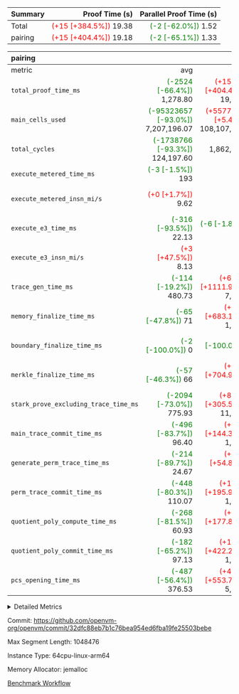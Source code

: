 | Summary | Proof Time (s) | Parallel Proof Time (s) |
|:---|---:|---:|
| Total | <span style='color: red'>(+15 [+384.5%])</span> 19.38 | <span style='color: green'>(-2 [-62.0%])</span> 1.52 |
| pairing | <span style='color: red'>(+15 [+404.4%])</span> 19.18 | <span style='color: green'>(-2 [-65.1%])</span> 1.33 |


| pairing |||||
|:---|---:|---:|---:|---:|
|metric|avg|sum|max|min|
| `total_proof_time_ms ` | <span style='color: green'>(-2524 [-66.4%])</span> 1,278.80 | <span style='color: red'>(+15379 [+404.4%])</span> 19,182 | <span style='color: green'>(-2477 [-65.1%])</span> 1,326 | <span style='color: green'>(-2746 [-72.2%])</span> 1,057 |
| `main_cells_used     ` | <span style='color: green'>(-95323657 [-93.0%])</span> 7,207,196.07 | <span style='color: red'>(+5577088 [+5.4%])</span> 108,107,941 | <span style='color: green'>(-94732897 [-92.4%])</span> 7,797,956 | <span style='color: green'>(-101332402 [-98.8%])</span> 1,198,451 |
| `total_cycles        ` | <span style='color: green'>(-1738766 [-93.3%])</span> 124,197.60 |  1,862,964 | <span style='color: green'>(-1730964 [-92.9%])</span> 132,000 | <span style='color: green'>(-1848000 [-99.2%])</span> 14,964 |
| `execute_metered_time_ms` | <span style='color: green'>(-3 [-1.5%])</span> 193 | -          | -          | -          |
| `execute_metered_insn_mi/s` | <span style='color: red'>(+0 [+1.7%])</span> 9.62 | -          | <span style='color: red'>(+0 [+1.7%])</span> 9.62 | <span style='color: red'>(+0 [+1.7%])</span> 9.62 |
| `execute_e3_time_ms  ` | <span style='color: green'>(-316 [-93.5%])</span> 22.13 | <span style='color: green'>(-6 [-1.8%])</span> 332 | <span style='color: green'>(-201 [-59.5%])</span> 137 | <span style='color: green'>(-337 [-99.7%])</span> 1 |
| `execute_e3_insn_mi/s` | <span style='color: red'>(+3 [+47.5%])</span> 8.13 | -          | <span style='color: red'>(+3 [+59.9%])</span> 8.81 | <span style='color: green'>(-5 [-82.5%])</span> 0.96 |
| `trace_gen_time_ms   ` | <span style='color: green'>(-114 [-19.2%])</span> 480.73 | <span style='color: red'>(+6616 [+1111.9%])</span> 7,211 | <span style='color: green'>(-97 [-16.3%])</span> 498 | <span style='color: green'>(-269 [-45.2%])</span> 326 |
| `memory_finalize_time_ms` | <span style='color: green'>(-65 [-47.8%])</span> 71 | <span style='color: red'>(+929 [+683.1%])</span> 1,065 | <span style='color: green'>(-54 [-39.7%])</span> 82 | <span style='color: green'>(-70 [-51.5%])</span> 66 |
| `boundary_finalize_time_ms` | <span style='color: green'>(-2 [-100.0%])</span> 0 | <span style='color: green'>(-2 [-100.0%])</span> 0 | <span style='color: green'>(-2 [-100.0%])</span> 0 | <span style='color: green'>(-2 [-100.0%])</span> 0 |
| `merkle_finalize_time_ms` | <span style='color: green'>(-57 [-46.3%])</span> 66 | <span style='color: red'>(+867 [+704.9%])</span> 990 | <span style='color: green'>(-48 [-39.0%])</span> 75 | <span style='color: green'>(-60 [-48.8%])</span> 63 |
| `stark_prove_excluding_trace_time_ms` | <span style='color: green'>(-2094 [-73.0%])</span> 775.93 | <span style='color: red'>(+8769 [+305.5%])</span> 11,639 | <span style='color: green'>(-2026 [-70.6%])</span> 844 | <span style='color: green'>(-2287 [-79.7%])</span> 583 |
| `main_trace_commit_time_ms` | <span style='color: green'>(-496 [-83.7%])</span> 96.40 | <span style='color: red'>(+854 [+144.3%])</span> 1,446 | <span style='color: green'>(-477 [-80.6%])</span> 115 | <span style='color: green'>(-527 [-89.0%])</span> 65 |
| `generate_perm_trace_time_ms` | <span style='color: green'>(-214 [-89.7%])</span> 24.67 | <span style='color: red'>(+131 [+54.8%])</span> 370 | <span style='color: green'>(-210 [-87.9%])</span> 29 | <span style='color: green'>(-225 [-94.1%])</span> 14 |
| `perm_trace_commit_time_ms` | <span style='color: green'>(-448 [-80.3%])</span> 110.07 | <span style='color: red'>(+1093 [+195.9%])</span> 1,651 | <span style='color: green'>(-416 [-74.6%])</span> 142 | <span style='color: green'>(-489 [-87.6%])</span> 69 |
| `quotient_poly_compute_time_ms` | <span style='color: green'>(-268 [-81.5%])</span> 60.93 | <span style='color: red'>(+585 [+177.8%])</span> 914 | <span style='color: green'>(-262 [-79.6%])</span> 67 | <span style='color: green'>(-290 [-88.1%])</span> 39 |
| `quotient_poly_commit_time_ms` | <span style='color: green'>(-182 [-65.2%])</span> 97.13 | <span style='color: red'>(+1178 [+422.2%])</span> 1,457 | <span style='color: green'>(-159 [-57.0%])</span> 120 | <span style='color: green'>(-205 [-73.5%])</span> 74 |
| `pcs_opening_time_ms ` | <span style='color: green'>(-487 [-56.4%])</span> 376.53 | <span style='color: red'>(+4784 [+553.7%])</span> 5,648 | <span style='color: green'>(-472 [-54.6%])</span> 392 | <span style='color: green'>(-550 [-63.7%])</span> 314 |



<details>
<summary>Detailed Metrics</summary>

|  | keygen_time_ms | commit_exe_time_ms | app proof_time_ms |
| --- | --- | --- |
|  | 1,079 | 10 | 73,788 | 

| group | num_segments | memory_to_vec_partition_time_ms | insns | fri.log_blowup | execute_segment_time_ms | execute_metered_time_ms | execute_metered_insn_mi/s |
| --- | --- | --- | --- | --- | --- | --- | --- |
| pairing | 15 | 24 | 1,862,965 | 1 | 4,529 | 193 | 9.62 | 

| group | air_name | quotient_deg | interactions | constraints |
| --- | --- | --- | --- | --- |
| pairing | AccessAdapterAir<16> | 2 | 5 | 12 | 
| pairing | AccessAdapterAir<2> | 2 | 5 | 12 | 
| pairing | AccessAdapterAir<32> | 2 | 5 | 12 | 
| pairing | AccessAdapterAir<4> | 2 | 5 | 12 | 
| pairing | AccessAdapterAir<8> | 2 | 5 | 12 | 
| pairing | BitwiseOperationLookupAir<8> | 2 | 2 | 4 | 
| pairing | KeccakVmAir | 2 | 321 | 4,513 | 
| pairing | MemoryMerkleAir<8> | 2 | 4 | 39 | 
| pairing | PersistentBoundaryAir<8> | 2 | 3 | 7 | 
| pairing | PhantomAir | 2 | 3 | 5 | 
| pairing | Poseidon2PeripheryAir<BabyBearParameters>, 1> | 2 | 1 | 286 | 
| pairing | ProgramAir | 1 | 1 | 4 | 
| pairing | RangeTupleCheckerAir<2> | 1 | 1 | 4 | 
| pairing | Rv32HintStoreAir | 2 | 18 | 28 | 
| pairing | VariableRangeCheckerAir | 1 | 1 | 4 | 
| pairing | VmAirWrapper<Rv32BaseAluAdapterAir, BaseAluCoreAir<4, 8> | 2 | 20 | 37 | 
| pairing | VmAirWrapper<Rv32BaseAluAdapterAir, LessThanCoreAir<4, 8> | 2 | 18 | 40 | 
| pairing | VmAirWrapper<Rv32BaseAluAdapterAir, ShiftCoreAir<4, 8> | 2 | 24 | 91 | 
| pairing | VmAirWrapper<Rv32BranchAdapterAir, BranchEqualCoreAir<4> | 2 | 11 | 20 | 
| pairing | VmAirWrapper<Rv32BranchAdapterAir, BranchLessThanCoreAir<4, 8> | 2 | 13 | 35 | 
| pairing | VmAirWrapper<Rv32CondRdWriteAdapterAir, Rv32JalLuiCoreAir> | 2 | 10 | 18 | 
| pairing | VmAirWrapper<Rv32IsEqualModAdapterAir<2, 1, 32, 32>, ModularIsEqualCoreAir<32, 4, 8> | 2 | 25 | 225 | 
| pairing | VmAirWrapper<Rv32JalrAdapterAir, Rv32JalrCoreAir> | 2 | 16 | 20 | 
| pairing | VmAirWrapper<Rv32LoadStoreAdapterAir, LoadSignExtendCoreAir<4, 8> | 2 | 18 | 33 | 
| pairing | VmAirWrapper<Rv32LoadStoreAdapterAir, LoadStoreCoreAir<4> | 2 | 17 | 40 | 
| pairing | VmAirWrapper<Rv32MultAdapterAir, DivRemCoreAir<4, 8> | 2 | 25 | 84 | 
| pairing | VmAirWrapper<Rv32MultAdapterAir, MulHCoreAir<4, 8> | 2 | 24 | 31 | 
| pairing | VmAirWrapper<Rv32MultAdapterAir, MultiplicationCoreAir<4, 8> | 2 | 19 | 19 | 
| pairing | VmAirWrapper<Rv32RdWriteAdapterAir, Rv32AuipcCoreAir> | 2 | 12 | 14 | 
| pairing | VmAirWrapper<Rv32VecHeapAdapterAir<1, 2, 2, 32, 32>, FieldExpressionCoreAir> | 2 | 415 | 480 | 
| pairing | VmAirWrapper<Rv32VecHeapAdapterAir<2, 1, 1, 32, 32>, FieldExpressionCoreAir> | 2 | 158 | 190 | 
| pairing | VmAirWrapper<Rv32VecHeapAdapterAir<2, 2, 2, 32, 32>, FieldExpressionCoreAir> | 2 | 428 | 457 | 
| pairing | VmConnectorAir | 2 | 5 | 11 | 

| group | air_name | segment | rows | prep_cols | perm_cols | main_cols | cells |
| --- | --- | --- | --- | --- | --- | --- | --- |
| pairing | AccessAdapterAir<16> | 0 | 16,384 |  | 16 | 25 | 671,744 | 
| pairing | AccessAdapterAir<16> | 1 | 16,384 |  | 16 | 25 | 671,744 | 
| pairing | AccessAdapterAir<16> | 10 | 16,384 |  | 16 | 25 | 671,744 | 
| pairing | AccessAdapterAir<16> | 11 | 16,384 |  | 16 | 25 | 671,744 | 
| pairing | AccessAdapterAir<16> | 12 | 16,384 |  | 16 | 25 | 671,744 | 
| pairing | AccessAdapterAir<16> | 13 | 16,384 |  | 16 | 25 | 671,744 | 
| pairing | AccessAdapterAir<16> | 14 | 2,048 |  | 16 | 25 | 83,968 | 
| pairing | AccessAdapterAir<16> | 2 | 16,384 |  | 16 | 25 | 671,744 | 
| pairing | AccessAdapterAir<16> | 3 | 16,384 |  | 16 | 25 | 671,744 | 
| pairing | AccessAdapterAir<16> | 4 | 16,384 |  | 16 | 25 | 671,744 | 
| pairing | AccessAdapterAir<16> | 5 | 16,384 |  | 16 | 25 | 671,744 | 
| pairing | AccessAdapterAir<16> | 6 | 16,384 |  | 16 | 25 | 671,744 | 
| pairing | AccessAdapterAir<16> | 7 | 16,384 |  | 16 | 25 | 671,744 | 
| pairing | AccessAdapterAir<16> | 8 | 16,384 |  | 16 | 25 | 671,744 | 
| pairing | AccessAdapterAir<16> | 9 | 16,384 |  | 16 | 25 | 671,744 | 
| pairing | AccessAdapterAir<32> | 0 | 8,192 |  | 16 | 41 | 466,944 | 
| pairing | AccessAdapterAir<32> | 1 | 8,192 |  | 16 | 41 | 466,944 | 
| pairing | AccessAdapterAir<32> | 10 | 8,192 |  | 16 | 41 | 466,944 | 
| pairing | AccessAdapterAir<32> | 11 | 8,192 |  | 16 | 41 | 466,944 | 
| pairing | AccessAdapterAir<32> | 12 | 8,192 |  | 16 | 41 | 466,944 | 
| pairing | AccessAdapterAir<32> | 13 | 8,192 |  | 16 | 41 | 466,944 | 
| pairing | AccessAdapterAir<32> | 14 | 1,024 |  | 16 | 41 | 58,368 | 
| pairing | AccessAdapterAir<32> | 2 | 8,192 |  | 16 | 41 | 466,944 | 
| pairing | AccessAdapterAir<32> | 3 | 8,192 |  | 16 | 41 | 466,944 | 
| pairing | AccessAdapterAir<32> | 4 | 8,192 |  | 16 | 41 | 466,944 | 
| pairing | AccessAdapterAir<32> | 5 | 8,192 |  | 16 | 41 | 466,944 | 
| pairing | AccessAdapterAir<32> | 6 | 8,192 |  | 16 | 41 | 466,944 | 
| pairing | AccessAdapterAir<32> | 7 | 8,192 |  | 16 | 41 | 466,944 | 
| pairing | AccessAdapterAir<32> | 8 | 8,192 |  | 16 | 41 | 466,944 | 
| pairing | AccessAdapterAir<32> | 9 | 8,192 |  | 16 | 41 | 466,944 | 
| pairing | AccessAdapterAir<8> | 0 | 32,768 |  | 16 | 17 | 1,081,344 | 
| pairing | AccessAdapterAir<8> | 1 | 32,768 |  | 16 | 17 | 1,081,344 | 
| pairing | AccessAdapterAir<8> | 10 | 32,768 |  | 16 | 17 | 1,081,344 | 
| pairing | AccessAdapterAir<8> | 11 | 32,768 |  | 16 | 17 | 1,081,344 | 
| pairing | AccessAdapterAir<8> | 12 | 32,768 |  | 16 | 17 | 1,081,344 | 
| pairing | AccessAdapterAir<8> | 13 | 32,768 |  | 16 | 17 | 1,081,344 | 
| pairing | AccessAdapterAir<8> | 14 | 8,192 |  | 16 | 17 | 270,336 | 
| pairing | AccessAdapterAir<8> | 2 | 32,768 |  | 16 | 17 | 1,081,344 | 
| pairing | AccessAdapterAir<8> | 3 | 32,768 |  | 16 | 17 | 1,081,344 | 
| pairing | AccessAdapterAir<8> | 4 | 32,768 |  | 16 | 17 | 1,081,344 | 
| pairing | AccessAdapterAir<8> | 5 | 32,768 |  | 16 | 17 | 1,081,344 | 
| pairing | AccessAdapterAir<8> | 6 | 32,768 |  | 16 | 17 | 1,081,344 | 
| pairing | AccessAdapterAir<8> | 7 | 32,768 |  | 16 | 17 | 1,081,344 | 
| pairing | AccessAdapterAir<8> | 8 | 32,768 |  | 16 | 17 | 1,081,344 | 
| pairing | AccessAdapterAir<8> | 9 | 32,768 |  | 16 | 17 | 1,081,344 | 
| pairing | BitwiseOperationLookupAir<8> | 0 | 65,536 | 3 | 8 | 2 | 655,360 | 
| pairing | BitwiseOperationLookupAir<8> | 1 | 65,536 | 3 | 8 | 2 | 655,360 | 
| pairing | BitwiseOperationLookupAir<8> | 10 | 65,536 | 3 | 8 | 2 | 655,360 | 
| pairing | BitwiseOperationLookupAir<8> | 11 | 65,536 | 3 | 8 | 2 | 655,360 | 
| pairing | BitwiseOperationLookupAir<8> | 12 | 65,536 | 3 | 8 | 2 | 655,360 | 
| pairing | BitwiseOperationLookupAir<8> | 13 | 65,536 | 3 | 8 | 2 | 655,360 | 
| pairing | BitwiseOperationLookupAir<8> | 14 | 65,536 | 3 | 8 | 2 | 655,360 | 
| pairing | BitwiseOperationLookupAir<8> | 2 | 65,536 | 3 | 8 | 2 | 655,360 | 
| pairing | BitwiseOperationLookupAir<8> | 3 | 65,536 | 3 | 8 | 2 | 655,360 | 
| pairing | BitwiseOperationLookupAir<8> | 4 | 65,536 | 3 | 8 | 2 | 655,360 | 
| pairing | BitwiseOperationLookupAir<8> | 5 | 65,536 | 3 | 8 | 2 | 655,360 | 
| pairing | BitwiseOperationLookupAir<8> | 6 | 65,536 | 3 | 8 | 2 | 655,360 | 
| pairing | BitwiseOperationLookupAir<8> | 7 | 65,536 | 3 | 8 | 2 | 655,360 | 
| pairing | BitwiseOperationLookupAir<8> | 8 | 65,536 | 3 | 8 | 2 | 655,360 | 
| pairing | BitwiseOperationLookupAir<8> | 9 | 65,536 | 3 | 8 | 2 | 655,360 | 
| pairing | MemoryMerkleAir<8> | 0 | 8,192 |  | 16 | 32 | 393,216 | 
| pairing | MemoryMerkleAir<8> | 1 | 4,096 |  | 16 | 32 | 196,608 | 
| pairing | MemoryMerkleAir<8> | 10 | 4,096 |  | 16 | 32 | 196,608 | 
| pairing | MemoryMerkleAir<8> | 11 | 4,096 |  | 16 | 32 | 196,608 | 
| pairing | MemoryMerkleAir<8> | 12 | 4,096 |  | 16 | 32 | 196,608 | 
| pairing | MemoryMerkleAir<8> | 13 | 4,096 |  | 16 | 32 | 196,608 | 
| pairing | MemoryMerkleAir<8> | 14 | 2,048 |  | 16 | 32 | 98,304 | 
| pairing | MemoryMerkleAir<8> | 2 | 4,096 |  | 16 | 32 | 196,608 | 
| pairing | MemoryMerkleAir<8> | 3 | 4,096 |  | 16 | 32 | 196,608 | 
| pairing | MemoryMerkleAir<8> | 4 | 4,096 |  | 16 | 32 | 196,608 | 
| pairing | MemoryMerkleAir<8> | 5 | 4,096 |  | 16 | 32 | 196,608 | 
| pairing | MemoryMerkleAir<8> | 6 | 4,096 |  | 16 | 32 | 196,608 | 
| pairing | MemoryMerkleAir<8> | 7 | 4,096 |  | 16 | 32 | 196,608 | 
| pairing | MemoryMerkleAir<8> | 8 | 4,096 |  | 16 | 32 | 196,608 | 
| pairing | MemoryMerkleAir<8> | 9 | 4,096 |  | 16 | 32 | 196,608 | 
| pairing | PersistentBoundaryAir<8> | 0 | 8,192 |  | 12 | 20 | 262,144 | 
| pairing | PersistentBoundaryAir<8> | 1 | 4,096 |  | 12 | 20 | 131,072 | 
| pairing | PersistentBoundaryAir<8> | 10 | 4,096 |  | 12 | 20 | 131,072 | 
| pairing | PersistentBoundaryAir<8> | 11 | 4,096 |  | 12 | 20 | 131,072 | 
| pairing | PersistentBoundaryAir<8> | 12 | 4,096 |  | 12 | 20 | 131,072 | 
| pairing | PersistentBoundaryAir<8> | 13 | 4,096 |  | 12 | 20 | 131,072 | 
| pairing | PersistentBoundaryAir<8> | 14 | 2,048 |  | 12 | 20 | 65,536 | 
| pairing | PersistentBoundaryAir<8> | 2 | 4,096 |  | 12 | 20 | 131,072 | 
| pairing | PersistentBoundaryAir<8> | 3 | 4,096 |  | 12 | 20 | 131,072 | 
| pairing | PersistentBoundaryAir<8> | 4 | 4,096 |  | 12 | 20 | 131,072 | 
| pairing | PersistentBoundaryAir<8> | 5 | 4,096 |  | 12 | 20 | 131,072 | 
| pairing | PersistentBoundaryAir<8> | 6 | 4,096 |  | 12 | 20 | 131,072 | 
| pairing | PersistentBoundaryAir<8> | 7 | 4,096 |  | 12 | 20 | 131,072 | 
| pairing | PersistentBoundaryAir<8> | 8 | 4,096 |  | 12 | 20 | 131,072 | 
| pairing | PersistentBoundaryAir<8> | 9 | 4,096 |  | 12 | 20 | 131,072 | 
| pairing | PhantomAir | 0 | 1 |  | 12 | 6 | 18 | 
| pairing | PhantomAir | 1 | 1 |  | 12 | 6 | 18 | 
| pairing | PhantomAir | 10 | 1 |  | 12 | 6 | 18 | 
| pairing | PhantomAir | 11 | 1 |  | 12 | 6 | 18 | 
| pairing | PhantomAir | 12 | 1 |  | 12 | 6 | 18 | 
| pairing | PhantomAir | 13 | 1 |  | 12 | 6 | 18 | 
| pairing | PhantomAir | 14 | 1 |  | 12 | 6 | 18 | 
| pairing | PhantomAir | 2 | 1 |  | 12 | 6 | 18 | 
| pairing | PhantomAir | 3 | 1 |  | 12 | 6 | 18 | 
| pairing | PhantomAir | 4 | 1 |  | 12 | 6 | 18 | 
| pairing | PhantomAir | 5 | 1 |  | 12 | 6 | 18 | 
| pairing | PhantomAir | 6 | 1 |  | 12 | 6 | 18 | 
| pairing | PhantomAir | 7 | 1 |  | 12 | 6 | 18 | 
| pairing | PhantomAir | 8 | 1 |  | 12 | 6 | 18 | 
| pairing | PhantomAir | 9 | 1 |  | 12 | 6 | 18 | 
| pairing | Poseidon2PeripheryAir<BabyBearParameters>, 1> | 0 | 4,096 |  | 8 | 300 | 1,261,568 | 
| pairing | Poseidon2PeripheryAir<BabyBearParameters>, 1> | 1 | 4,096 |  | 8 | 300 | 1,261,568 | 
| pairing | Poseidon2PeripheryAir<BabyBearParameters>, 1> | 10 | 4,096 |  | 8 | 300 | 1,261,568 | 
| pairing | Poseidon2PeripheryAir<BabyBearParameters>, 1> | 11 | 4,096 |  | 8 | 300 | 1,261,568 | 
| pairing | Poseidon2PeripheryAir<BabyBearParameters>, 1> | 12 | 4,096 |  | 8 | 300 | 1,261,568 | 
| pairing | Poseidon2PeripheryAir<BabyBearParameters>, 1> | 13 | 4,096 |  | 8 | 300 | 1,261,568 | 
| pairing | Poseidon2PeripheryAir<BabyBearParameters>, 1> | 14 | 1,024 |  | 8 | 300 | 315,392 | 
| pairing | Poseidon2PeripheryAir<BabyBearParameters>, 1> | 2 | 4,096 |  | 8 | 300 | 1,261,568 | 
| pairing | Poseidon2PeripheryAir<BabyBearParameters>, 1> | 3 | 4,096 |  | 8 | 300 | 1,261,568 | 
| pairing | Poseidon2PeripheryAir<BabyBearParameters>, 1> | 4 | 4,096 |  | 8 | 300 | 1,261,568 | 
| pairing | Poseidon2PeripheryAir<BabyBearParameters>, 1> | 5 | 4,096 |  | 8 | 300 | 1,261,568 | 
| pairing | Poseidon2PeripheryAir<BabyBearParameters>, 1> | 6 | 4,096 |  | 8 | 300 | 1,261,568 | 
| pairing | Poseidon2PeripheryAir<BabyBearParameters>, 1> | 7 | 4,096 |  | 8 | 300 | 1,261,568 | 
| pairing | Poseidon2PeripheryAir<BabyBearParameters>, 1> | 8 | 4,096 |  | 8 | 300 | 1,261,568 | 
| pairing | Poseidon2PeripheryAir<BabyBearParameters>, 1> | 9 | 4,096 |  | 8 | 300 | 1,261,568 | 
| pairing | ProgramAir | 0 | 32,768 |  | 8 | 10 | 589,824 | 
| pairing | ProgramAir | 1 | 32,768 |  | 8 | 10 | 589,824 | 
| pairing | ProgramAir | 10 | 32,768 |  | 8 | 10 | 589,824 | 
| pairing | ProgramAir | 11 | 32,768 |  | 8 | 10 | 589,824 | 
| pairing | ProgramAir | 12 | 32,768 |  | 8 | 10 | 589,824 | 
| pairing | ProgramAir | 13 | 32,768 |  | 8 | 10 | 589,824 | 
| pairing | ProgramAir | 14 | 32,768 |  | 8 | 10 | 589,824 | 
| pairing | ProgramAir | 2 | 32,768 |  | 8 | 10 | 589,824 | 
| pairing | ProgramAir | 3 | 32,768 |  | 8 | 10 | 589,824 | 
| pairing | ProgramAir | 4 | 32,768 |  | 8 | 10 | 589,824 | 
| pairing | ProgramAir | 5 | 32,768 |  | 8 | 10 | 589,824 | 
| pairing | ProgramAir | 6 | 32,768 |  | 8 | 10 | 589,824 | 
| pairing | ProgramAir | 7 | 32,768 |  | 8 | 10 | 589,824 | 
| pairing | ProgramAir | 8 | 32,768 |  | 8 | 10 | 589,824 | 
| pairing | ProgramAir | 9 | 32,768 |  | 8 | 10 | 589,824 | 
| pairing | RangeTupleCheckerAir<2> | 0 | 524,288 | 2 | 8 | 1 | 4,718,592 | 
| pairing | RangeTupleCheckerAir<2> | 1 | 524,288 | 2 | 8 | 1 | 4,718,592 | 
| pairing | RangeTupleCheckerAir<2> | 10 | 524,288 | 2 | 8 | 1 | 4,718,592 | 
| pairing | RangeTupleCheckerAir<2> | 11 | 524,288 | 2 | 8 | 1 | 4,718,592 | 
| pairing | RangeTupleCheckerAir<2> | 12 | 524,288 | 2 | 8 | 1 | 4,718,592 | 
| pairing | RangeTupleCheckerAir<2> | 13 | 524,288 | 2 | 8 | 1 | 4,718,592 | 
| pairing | RangeTupleCheckerAir<2> | 14 | 524,288 | 2 | 8 | 1 | 4,718,592 | 
| pairing | RangeTupleCheckerAir<2> | 2 | 524,288 | 2 | 8 | 1 | 4,718,592 | 
| pairing | RangeTupleCheckerAir<2> | 3 | 524,288 | 2 | 8 | 1 | 4,718,592 | 
| pairing | RangeTupleCheckerAir<2> | 4 | 524,288 | 2 | 8 | 1 | 4,718,592 | 
| pairing | RangeTupleCheckerAir<2> | 5 | 524,288 | 2 | 8 | 1 | 4,718,592 | 
| pairing | RangeTupleCheckerAir<2> | 6 | 524,288 | 2 | 8 | 1 | 4,718,592 | 
| pairing | RangeTupleCheckerAir<2> | 7 | 524,288 | 2 | 8 | 1 | 4,718,592 | 
| pairing | RangeTupleCheckerAir<2> | 8 | 524,288 | 2 | 8 | 1 | 4,718,592 | 
| pairing | RangeTupleCheckerAir<2> | 9 | 524,288 | 2 | 8 | 1 | 4,718,592 | 
| pairing | Rv32HintStoreAir | 0 | 256 |  | 44 | 32 | 19,456 | 
| pairing | VariableRangeCheckerAir | 0 | 262,144 | 2 | 8 | 1 | 2,359,296 | 
| pairing | VariableRangeCheckerAir | 1 | 262,144 | 2 | 8 | 1 | 2,359,296 | 
| pairing | VariableRangeCheckerAir | 10 | 262,144 | 2 | 8 | 1 | 2,359,296 | 
| pairing | VariableRangeCheckerAir | 11 | 262,144 | 2 | 8 | 1 | 2,359,296 | 
| pairing | VariableRangeCheckerAir | 12 | 262,144 | 2 | 8 | 1 | 2,359,296 | 
| pairing | VariableRangeCheckerAir | 13 | 262,144 | 2 | 8 | 1 | 2,359,296 | 
| pairing | VariableRangeCheckerAir | 14 | 262,144 | 2 | 8 | 1 | 2,359,296 | 
| pairing | VariableRangeCheckerAir | 2 | 262,144 | 2 | 8 | 1 | 2,359,296 | 
| pairing | VariableRangeCheckerAir | 3 | 262,144 | 2 | 8 | 1 | 2,359,296 | 
| pairing | VariableRangeCheckerAir | 4 | 262,144 | 2 | 8 | 1 | 2,359,296 | 
| pairing | VariableRangeCheckerAir | 5 | 262,144 | 2 | 8 | 1 | 2,359,296 | 
| pairing | VariableRangeCheckerAir | 6 | 262,144 | 2 | 8 | 1 | 2,359,296 | 
| pairing | VariableRangeCheckerAir | 7 | 262,144 | 2 | 8 | 1 | 2,359,296 | 
| pairing | VariableRangeCheckerAir | 8 | 262,144 | 2 | 8 | 1 | 2,359,296 | 
| pairing | VariableRangeCheckerAir | 9 | 262,144 | 2 | 8 | 1 | 2,359,296 | 
| pairing | VmAirWrapper<Rv32BaseAluAdapterAir, BaseAluCoreAir<4, 8> | 0 | 65,536 |  | 52 | 36 | 5,767,168 | 
| pairing | VmAirWrapper<Rv32BaseAluAdapterAir, BaseAluCoreAir<4, 8> | 1 | 65,536 |  | 52 | 36 | 5,767,168 | 
| pairing | VmAirWrapper<Rv32BaseAluAdapterAir, BaseAluCoreAir<4, 8> | 10 | 65,536 |  | 52 | 36 | 5,767,168 | 
| pairing | VmAirWrapper<Rv32BaseAluAdapterAir, BaseAluCoreAir<4, 8> | 11 | 65,536 |  | 52 | 36 | 5,767,168 | 
| pairing | VmAirWrapper<Rv32BaseAluAdapterAir, BaseAluCoreAir<4, 8> | 12 | 65,536 |  | 52 | 36 | 5,767,168 | 
| pairing | VmAirWrapper<Rv32BaseAluAdapterAir, BaseAluCoreAir<4, 8> | 13 | 65,536 |  | 52 | 36 | 5,767,168 | 
| pairing | VmAirWrapper<Rv32BaseAluAdapterAir, BaseAluCoreAir<4, 8> | 14 | 8,192 |  | 52 | 36 | 720,896 | 
| pairing | VmAirWrapper<Rv32BaseAluAdapterAir, BaseAluCoreAir<4, 8> | 2 | 65,536 |  | 52 | 36 | 5,767,168 | 
| pairing | VmAirWrapper<Rv32BaseAluAdapterAir, BaseAluCoreAir<4, 8> | 3 | 65,536 |  | 52 | 36 | 5,767,168 | 
| pairing | VmAirWrapper<Rv32BaseAluAdapterAir, BaseAluCoreAir<4, 8> | 4 | 65,536 |  | 52 | 36 | 5,767,168 | 
| pairing | VmAirWrapper<Rv32BaseAluAdapterAir, BaseAluCoreAir<4, 8> | 5 | 65,536 |  | 52 | 36 | 5,767,168 | 
| pairing | VmAirWrapper<Rv32BaseAluAdapterAir, BaseAluCoreAir<4, 8> | 6 | 65,536 |  | 52 | 36 | 5,767,168 | 
| pairing | VmAirWrapper<Rv32BaseAluAdapterAir, BaseAluCoreAir<4, 8> | 7 | 65,536 |  | 52 | 36 | 5,767,168 | 
| pairing | VmAirWrapper<Rv32BaseAluAdapterAir, BaseAluCoreAir<4, 8> | 8 | 65,536 |  | 52 | 36 | 5,767,168 | 
| pairing | VmAirWrapper<Rv32BaseAluAdapterAir, BaseAluCoreAir<4, 8> | 9 | 65,536 |  | 52 | 36 | 5,767,168 | 
| pairing | VmAirWrapper<Rv32BaseAluAdapterAir, LessThanCoreAir<4, 8> | 0 | 4,096 |  | 40 | 37 | 315,392 | 
| pairing | VmAirWrapper<Rv32BaseAluAdapterAir, LessThanCoreAir<4, 8> | 1 | 4,096 |  | 40 | 37 | 315,392 | 
| pairing | VmAirWrapper<Rv32BaseAluAdapterAir, LessThanCoreAir<4, 8> | 10 | 4,096 |  | 40 | 37 | 315,392 | 
| pairing | VmAirWrapper<Rv32BaseAluAdapterAir, LessThanCoreAir<4, 8> | 11 | 4,096 |  | 40 | 37 | 315,392 | 
| pairing | VmAirWrapper<Rv32BaseAluAdapterAir, LessThanCoreAir<4, 8> | 12 | 4,096 |  | 40 | 37 | 315,392 | 
| pairing | VmAirWrapper<Rv32BaseAluAdapterAir, LessThanCoreAir<4, 8> | 13 | 4,096 |  | 40 | 37 | 315,392 | 
| pairing | VmAirWrapper<Rv32BaseAluAdapterAir, LessThanCoreAir<4, 8> | 14 | 512 |  | 40 | 37 | 39,424 | 
| pairing | VmAirWrapper<Rv32BaseAluAdapterAir, LessThanCoreAir<4, 8> | 2 | 4,096 |  | 40 | 37 | 315,392 | 
| pairing | VmAirWrapper<Rv32BaseAluAdapterAir, LessThanCoreAir<4, 8> | 3 | 4,096 |  | 40 | 37 | 315,392 | 
| pairing | VmAirWrapper<Rv32BaseAluAdapterAir, LessThanCoreAir<4, 8> | 4 | 4,096 |  | 40 | 37 | 315,392 | 
| pairing | VmAirWrapper<Rv32BaseAluAdapterAir, LessThanCoreAir<4, 8> | 5 | 4,096 |  | 40 | 37 | 315,392 | 
| pairing | VmAirWrapper<Rv32BaseAluAdapterAir, LessThanCoreAir<4, 8> | 6 | 4,096 |  | 40 | 37 | 315,392 | 
| pairing | VmAirWrapper<Rv32BaseAluAdapterAir, LessThanCoreAir<4, 8> | 7 | 4,096 |  | 40 | 37 | 315,392 | 
| pairing | VmAirWrapper<Rv32BaseAluAdapterAir, LessThanCoreAir<4, 8> | 8 | 4,096 |  | 40 | 37 | 315,392 | 
| pairing | VmAirWrapper<Rv32BaseAluAdapterAir, LessThanCoreAir<4, 8> | 9 | 4,096 |  | 40 | 37 | 315,392 | 
| pairing | VmAirWrapper<Rv32BaseAluAdapterAir, ShiftCoreAir<4, 8> | 0 | 1,024 |  | 52 | 53 | 107,520 | 
| pairing | VmAirWrapper<Rv32BaseAluAdapterAir, ShiftCoreAir<4, 8> | 1 | 64 |  | 52 | 53 | 6,720 | 
| pairing | VmAirWrapper<Rv32BaseAluAdapterAir, ShiftCoreAir<4, 8> | 10 | 64 |  | 52 | 53 | 6,720 | 
| pairing | VmAirWrapper<Rv32BaseAluAdapterAir, ShiftCoreAir<4, 8> | 11 | 64 |  | 52 | 53 | 6,720 | 
| pairing | VmAirWrapper<Rv32BaseAluAdapterAir, ShiftCoreAir<4, 8> | 12 | 64 |  | 52 | 53 | 6,720 | 
| pairing | VmAirWrapper<Rv32BaseAluAdapterAir, ShiftCoreAir<4, 8> | 13 | 128 |  | 52 | 53 | 13,440 | 
| pairing | VmAirWrapper<Rv32BaseAluAdapterAir, ShiftCoreAir<4, 8> | 2 | 64 |  | 52 | 53 | 6,720 | 
| pairing | VmAirWrapper<Rv32BaseAluAdapterAir, ShiftCoreAir<4, 8> | 3 | 64 |  | 52 | 53 | 6,720 | 
| pairing | VmAirWrapper<Rv32BaseAluAdapterAir, ShiftCoreAir<4, 8> | 4 | 64 |  | 52 | 53 | 6,720 | 
| pairing | VmAirWrapper<Rv32BaseAluAdapterAir, ShiftCoreAir<4, 8> | 5 | 64 |  | 52 | 53 | 6,720 | 
| pairing | VmAirWrapper<Rv32BaseAluAdapterAir, ShiftCoreAir<4, 8> | 6 | 64 |  | 52 | 53 | 6,720 | 
| pairing | VmAirWrapper<Rv32BaseAluAdapterAir, ShiftCoreAir<4, 8> | 7 | 64 |  | 52 | 53 | 6,720 | 
| pairing | VmAirWrapper<Rv32BaseAluAdapterAir, ShiftCoreAir<4, 8> | 8 | 64 |  | 52 | 53 | 6,720 | 
| pairing | VmAirWrapper<Rv32BaseAluAdapterAir, ShiftCoreAir<4, 8> | 9 | 64 |  | 52 | 53 | 6,720 | 
| pairing | VmAirWrapper<Rv32BranchAdapterAir, BranchEqualCoreAir<4> | 0 | 16,384 |  | 28 | 26 | 884,736 | 
| pairing | VmAirWrapper<Rv32BranchAdapterAir, BranchEqualCoreAir<4> | 1 | 16,384 |  | 28 | 26 | 884,736 | 
| pairing | VmAirWrapper<Rv32BranchAdapterAir, BranchEqualCoreAir<4> | 10 | 16,384 |  | 28 | 26 | 884,736 | 
| pairing | VmAirWrapper<Rv32BranchAdapterAir, BranchEqualCoreAir<4> | 11 | 16,384 |  | 28 | 26 | 884,736 | 
| pairing | VmAirWrapper<Rv32BranchAdapterAir, BranchEqualCoreAir<4> | 12 | 16,384 |  | 28 | 26 | 884,736 | 
| pairing | VmAirWrapper<Rv32BranchAdapterAir, BranchEqualCoreAir<4> | 13 | 16,384 |  | 28 | 26 | 884,736 | 
| pairing | VmAirWrapper<Rv32BranchAdapterAir, BranchEqualCoreAir<4> | 14 | 2,048 |  | 28 | 26 | 110,592 | 
| pairing | VmAirWrapper<Rv32BranchAdapterAir, BranchEqualCoreAir<4> | 2 | 16,384 |  | 28 | 26 | 884,736 | 
| pairing | VmAirWrapper<Rv32BranchAdapterAir, BranchEqualCoreAir<4> | 3 | 16,384 |  | 28 | 26 | 884,736 | 
| pairing | VmAirWrapper<Rv32BranchAdapterAir, BranchEqualCoreAir<4> | 4 | 16,384 |  | 28 | 26 | 884,736 | 
| pairing | VmAirWrapper<Rv32BranchAdapterAir, BranchEqualCoreAir<4> | 5 | 16,384 |  | 28 | 26 | 884,736 | 
| pairing | VmAirWrapper<Rv32BranchAdapterAir, BranchEqualCoreAir<4> | 6 | 16,384 |  | 28 | 26 | 884,736 | 
| pairing | VmAirWrapper<Rv32BranchAdapterAir, BranchEqualCoreAir<4> | 7 | 16,384 |  | 28 | 26 | 884,736 | 
| pairing | VmAirWrapper<Rv32BranchAdapterAir, BranchEqualCoreAir<4> | 8 | 16,384 |  | 28 | 26 | 884,736 | 
| pairing | VmAirWrapper<Rv32BranchAdapterAir, BranchEqualCoreAir<4> | 9 | 16,384 |  | 28 | 26 | 884,736 | 
| pairing | VmAirWrapper<Rv32BranchAdapterAir, BranchLessThanCoreAir<4, 8> | 0 | 16,384 |  | 32 | 32 | 1,048,576 | 
| pairing | VmAirWrapper<Rv32BranchAdapterAir, BranchLessThanCoreAir<4, 8> | 1 | 16,384 |  | 32 | 32 | 1,048,576 | 
| pairing | VmAirWrapper<Rv32BranchAdapterAir, BranchLessThanCoreAir<4, 8> | 10 | 16,384 |  | 32 | 32 | 1,048,576 | 
| pairing | VmAirWrapper<Rv32BranchAdapterAir, BranchLessThanCoreAir<4, 8> | 11 | 16,384 |  | 32 | 32 | 1,048,576 | 
| pairing | VmAirWrapper<Rv32BranchAdapterAir, BranchLessThanCoreAir<4, 8> | 12 | 16,384 |  | 32 | 32 | 1,048,576 | 
| pairing | VmAirWrapper<Rv32BranchAdapterAir, BranchLessThanCoreAir<4, 8> | 13 | 16,384 |  | 32 | 32 | 1,048,576 | 
| pairing | VmAirWrapper<Rv32BranchAdapterAir, BranchLessThanCoreAir<4, 8> | 14 | 1,024 |  | 32 | 32 | 65,536 | 
| pairing | VmAirWrapper<Rv32BranchAdapterAir, BranchLessThanCoreAir<4, 8> | 2 | 16,384 |  | 32 | 32 | 1,048,576 | 
| pairing | VmAirWrapper<Rv32BranchAdapterAir, BranchLessThanCoreAir<4, 8> | 3 | 16,384 |  | 32 | 32 | 1,048,576 | 
| pairing | VmAirWrapper<Rv32BranchAdapterAir, BranchLessThanCoreAir<4, 8> | 4 | 16,384 |  | 32 | 32 | 1,048,576 | 
| pairing | VmAirWrapper<Rv32BranchAdapterAir, BranchLessThanCoreAir<4, 8> | 5 | 16,384 |  | 32 | 32 | 1,048,576 | 
| pairing | VmAirWrapper<Rv32BranchAdapterAir, BranchLessThanCoreAir<4, 8> | 6 | 16,384 |  | 32 | 32 | 1,048,576 | 
| pairing | VmAirWrapper<Rv32BranchAdapterAir, BranchLessThanCoreAir<4, 8> | 7 | 16,384 |  | 32 | 32 | 1,048,576 | 
| pairing | VmAirWrapper<Rv32BranchAdapterAir, BranchLessThanCoreAir<4, 8> | 8 | 16,384 |  | 32 | 32 | 1,048,576 | 
| pairing | VmAirWrapper<Rv32BranchAdapterAir, BranchLessThanCoreAir<4, 8> | 9 | 16,384 |  | 32 | 32 | 1,048,576 | 
| pairing | VmAirWrapper<Rv32CondRdWriteAdapterAir, Rv32JalLuiCoreAir> | 0 | 1,024 |  | 28 | 18 | 47,104 | 
| pairing | VmAirWrapper<Rv32CondRdWriteAdapterAir, Rv32JalLuiCoreAir> | 1 | 512 |  | 28 | 18 | 23,552 | 
| pairing | VmAirWrapper<Rv32CondRdWriteAdapterAir, Rv32JalLuiCoreAir> | 10 | 512 |  | 28 | 18 | 23,552 | 
| pairing | VmAirWrapper<Rv32CondRdWriteAdapterAir, Rv32JalLuiCoreAir> | 11 | 512 |  | 28 | 18 | 23,552 | 
| pairing | VmAirWrapper<Rv32CondRdWriteAdapterAir, Rv32JalLuiCoreAir> | 12 | 512 |  | 28 | 18 | 23,552 | 
| pairing | VmAirWrapper<Rv32CondRdWriteAdapterAir, Rv32JalLuiCoreAir> | 13 | 512 |  | 28 | 18 | 23,552 | 
| pairing | VmAirWrapper<Rv32CondRdWriteAdapterAir, Rv32JalLuiCoreAir> | 14 | 64 |  | 28 | 18 | 2,944 | 
| pairing | VmAirWrapper<Rv32CondRdWriteAdapterAir, Rv32JalLuiCoreAir> | 2 | 512 |  | 28 | 18 | 23,552 | 
| pairing | VmAirWrapper<Rv32CondRdWriteAdapterAir, Rv32JalLuiCoreAir> | 3 | 512 |  | 28 | 18 | 23,552 | 
| pairing | VmAirWrapper<Rv32CondRdWriteAdapterAir, Rv32JalLuiCoreAir> | 4 | 512 |  | 28 | 18 | 23,552 | 
| pairing | VmAirWrapper<Rv32CondRdWriteAdapterAir, Rv32JalLuiCoreAir> | 5 | 512 |  | 28 | 18 | 23,552 | 
| pairing | VmAirWrapper<Rv32CondRdWriteAdapterAir, Rv32JalLuiCoreAir> | 6 | 512 |  | 28 | 18 | 23,552 | 
| pairing | VmAirWrapper<Rv32CondRdWriteAdapterAir, Rv32JalLuiCoreAir> | 7 | 512 |  | 28 | 18 | 23,552 | 
| pairing | VmAirWrapper<Rv32CondRdWriteAdapterAir, Rv32JalLuiCoreAir> | 8 | 512 |  | 28 | 18 | 23,552 | 
| pairing | VmAirWrapper<Rv32CondRdWriteAdapterAir, Rv32JalLuiCoreAir> | 9 | 512 |  | 28 | 18 | 23,552 | 
| pairing | VmAirWrapper<Rv32IsEqualModAdapterAir<2, 1, 32, 32>, ModularIsEqualCoreAir<32, 4, 8> | 0 | 8 |  | 56 | 166 | 1,776 | 
| pairing | VmAirWrapper<Rv32IsEqualModAdapterAir<2, 1, 32, 32>, ModularIsEqualCoreAir<32, 4, 8> | 14 | 16 |  | 56 | 166 | 3,552 | 
| pairing | VmAirWrapper<Rv32JalrAdapterAir, Rv32JalrCoreAir> | 0 | 4,096 |  | 36 | 28 | 262,144 | 
| pairing | VmAirWrapper<Rv32JalrAdapterAir, Rv32JalrCoreAir> | 1 | 4,096 |  | 36 | 28 | 262,144 | 
| pairing | VmAirWrapper<Rv32JalrAdapterAir, Rv32JalrCoreAir> | 10 | 4,096 |  | 36 | 28 | 262,144 | 
| pairing | VmAirWrapper<Rv32JalrAdapterAir, Rv32JalrCoreAir> | 11 | 4,096 |  | 36 | 28 | 262,144 | 
| pairing | VmAirWrapper<Rv32JalrAdapterAir, Rv32JalrCoreAir> | 12 | 4,096 |  | 36 | 28 | 262,144 | 
| pairing | VmAirWrapper<Rv32JalrAdapterAir, Rv32JalrCoreAir> | 13 | 4,096 |  | 36 | 28 | 262,144 | 
| pairing | VmAirWrapper<Rv32JalrAdapterAir, Rv32JalrCoreAir> | 14 | 512 |  | 36 | 28 | 32,768 | 
| pairing | VmAirWrapper<Rv32JalrAdapterAir, Rv32JalrCoreAir> | 2 | 4,096 |  | 36 | 28 | 262,144 | 
| pairing | VmAirWrapper<Rv32JalrAdapterAir, Rv32JalrCoreAir> | 3 | 4,096 |  | 36 | 28 | 262,144 | 
| pairing | VmAirWrapper<Rv32JalrAdapterAir, Rv32JalrCoreAir> | 4 | 4,096 |  | 36 | 28 | 262,144 | 
| pairing | VmAirWrapper<Rv32JalrAdapterAir, Rv32JalrCoreAir> | 5 | 4,096 |  | 36 | 28 | 262,144 | 
| pairing | VmAirWrapper<Rv32JalrAdapterAir, Rv32JalrCoreAir> | 6 | 4,096 |  | 36 | 28 | 262,144 | 
| pairing | VmAirWrapper<Rv32JalrAdapterAir, Rv32JalrCoreAir> | 7 | 4,096 |  | 36 | 28 | 262,144 | 
| pairing | VmAirWrapper<Rv32JalrAdapterAir, Rv32JalrCoreAir> | 8 | 4,096 |  | 36 | 28 | 262,144 | 
| pairing | VmAirWrapper<Rv32JalrAdapterAir, Rv32JalrCoreAir> | 9 | 4,096 |  | 36 | 28 | 262,144 | 
| pairing | VmAirWrapper<Rv32LoadStoreAdapterAir, LoadStoreCoreAir<4> | 0 | 65,536 |  | 52 | 41 | 6,094,848 | 
| pairing | VmAirWrapper<Rv32LoadStoreAdapterAir, LoadStoreCoreAir<4> | 1 | 65,536 |  | 52 | 41 | 6,094,848 | 
| pairing | VmAirWrapper<Rv32LoadStoreAdapterAir, LoadStoreCoreAir<4> | 10 | 65,536 |  | 52 | 41 | 6,094,848 | 
| pairing | VmAirWrapper<Rv32LoadStoreAdapterAir, LoadStoreCoreAir<4> | 11 | 65,536 |  | 52 | 41 | 6,094,848 | 
| pairing | VmAirWrapper<Rv32LoadStoreAdapterAir, LoadStoreCoreAir<4> | 12 | 65,536 |  | 52 | 41 | 6,094,848 | 
| pairing | VmAirWrapper<Rv32LoadStoreAdapterAir, LoadStoreCoreAir<4> | 13 | 65,536 |  | 52 | 41 | 6,094,848 | 
| pairing | VmAirWrapper<Rv32LoadStoreAdapterAir, LoadStoreCoreAir<4> | 14 | 8,192 |  | 52 | 41 | 761,856 | 
| pairing | VmAirWrapper<Rv32LoadStoreAdapterAir, LoadStoreCoreAir<4> | 2 | 65,536 |  | 52 | 41 | 6,094,848 | 
| pairing | VmAirWrapper<Rv32LoadStoreAdapterAir, LoadStoreCoreAir<4> | 3 | 65,536 |  | 52 | 41 | 6,094,848 | 
| pairing | VmAirWrapper<Rv32LoadStoreAdapterAir, LoadStoreCoreAir<4> | 4 | 65,536 |  | 52 | 41 | 6,094,848 | 
| pairing | VmAirWrapper<Rv32LoadStoreAdapterAir, LoadStoreCoreAir<4> | 5 | 65,536 |  | 52 | 41 | 6,094,848 | 
| pairing | VmAirWrapper<Rv32LoadStoreAdapterAir, LoadStoreCoreAir<4> | 6 | 65,536 |  | 52 | 41 | 6,094,848 | 
| pairing | VmAirWrapper<Rv32LoadStoreAdapterAir, LoadStoreCoreAir<4> | 7 | 65,536 |  | 52 | 41 | 6,094,848 | 
| pairing | VmAirWrapper<Rv32LoadStoreAdapterAir, LoadStoreCoreAir<4> | 8 | 65,536 |  | 52 | 41 | 6,094,848 | 
| pairing | VmAirWrapper<Rv32LoadStoreAdapterAir, LoadStoreCoreAir<4> | 9 | 65,536 |  | 52 | 41 | 6,094,848 | 
| pairing | VmAirWrapper<Rv32MultAdapterAir, MulHCoreAir<4, 8> | 0 | 8 |  | 72 | 39 | 888 | 
| pairing | VmAirWrapper<Rv32MultAdapterAir, MulHCoreAir<4, 8> | 1 | 16 |  | 72 | 39 | 1,776 | 
| pairing | VmAirWrapper<Rv32MultAdapterAir, MulHCoreAir<4, 8> | 10 | 16 |  | 72 | 39 | 1,776 | 
| pairing | VmAirWrapper<Rv32MultAdapterAir, MulHCoreAir<4, 8> | 11 | 16 |  | 72 | 39 | 1,776 | 
| pairing | VmAirWrapper<Rv32MultAdapterAir, MulHCoreAir<4, 8> | 12 | 16 |  | 72 | 39 | 1,776 | 
| pairing | VmAirWrapper<Rv32MultAdapterAir, MulHCoreAir<4, 8> | 13 | 16 |  | 72 | 39 | 1,776 | 
| pairing | VmAirWrapper<Rv32MultAdapterAir, MulHCoreAir<4, 8> | 2 | 16 |  | 72 | 39 | 1,776 | 
| pairing | VmAirWrapper<Rv32MultAdapterAir, MulHCoreAir<4, 8> | 3 | 16 |  | 72 | 39 | 1,776 | 
| pairing | VmAirWrapper<Rv32MultAdapterAir, MulHCoreAir<4, 8> | 4 | 16 |  | 72 | 39 | 1,776 | 
| pairing | VmAirWrapper<Rv32MultAdapterAir, MulHCoreAir<4, 8> | 5 | 16 |  | 72 | 39 | 1,776 | 
| pairing | VmAirWrapper<Rv32MultAdapterAir, MulHCoreAir<4, 8> | 6 | 16 |  | 72 | 39 | 1,776 | 
| pairing | VmAirWrapper<Rv32MultAdapterAir, MulHCoreAir<4, 8> | 7 | 16 |  | 72 | 39 | 1,776 | 
| pairing | VmAirWrapper<Rv32MultAdapterAir, MulHCoreAir<4, 8> | 8 | 16 |  | 72 | 39 | 1,776 | 
| pairing | VmAirWrapper<Rv32MultAdapterAir, MulHCoreAir<4, 8> | 9 | 16 |  | 72 | 39 | 1,776 | 
| pairing | VmAirWrapper<Rv32MultAdapterAir, MultiplicationCoreAir<4, 8> | 0 | 32 |  | 52 | 31 | 2,656 | 
| pairing | VmAirWrapper<Rv32MultAdapterAir, MultiplicationCoreAir<4, 8> | 1 | 32 |  | 52 | 31 | 2,656 | 
| pairing | VmAirWrapper<Rv32MultAdapterAir, MultiplicationCoreAir<4, 8> | 10 | 32 |  | 52 | 31 | 2,656 | 
| pairing | VmAirWrapper<Rv32MultAdapterAir, MultiplicationCoreAir<4, 8> | 11 | 32 |  | 52 | 31 | 2,656 | 
| pairing | VmAirWrapper<Rv32MultAdapterAir, MultiplicationCoreAir<4, 8> | 12 | 32 |  | 52 | 31 | 2,656 | 
| pairing | VmAirWrapper<Rv32MultAdapterAir, MultiplicationCoreAir<4, 8> | 13 | 32 |  | 52 | 31 | 2,656 | 
| pairing | VmAirWrapper<Rv32MultAdapterAir, MultiplicationCoreAir<4, 8> | 2 | 32 |  | 52 | 31 | 2,656 | 
| pairing | VmAirWrapper<Rv32MultAdapterAir, MultiplicationCoreAir<4, 8> | 3 | 32 |  | 52 | 31 | 2,656 | 
| pairing | VmAirWrapper<Rv32MultAdapterAir, MultiplicationCoreAir<4, 8> | 4 | 64 |  | 52 | 31 | 5,312 | 
| pairing | VmAirWrapper<Rv32MultAdapterAir, MultiplicationCoreAir<4, 8> | 5 | 32 |  | 52 | 31 | 2,656 | 
| pairing | VmAirWrapper<Rv32MultAdapterAir, MultiplicationCoreAir<4, 8> | 6 | 32 |  | 52 | 31 | 2,656 | 
| pairing | VmAirWrapper<Rv32MultAdapterAir, MultiplicationCoreAir<4, 8> | 7 | 32 |  | 52 | 31 | 2,656 | 
| pairing | VmAirWrapper<Rv32MultAdapterAir, MultiplicationCoreAir<4, 8> | 8 | 32 |  | 52 | 31 | 2,656 | 
| pairing | VmAirWrapper<Rv32MultAdapterAir, MultiplicationCoreAir<4, 8> | 9 | 32 |  | 52 | 31 | 2,656 | 
| pairing | VmAirWrapper<Rv32RdWriteAdapterAir, Rv32AuipcCoreAir> | 0 | 2,048 |  | 28 | 20 | 98,304 | 
| pairing | VmAirWrapper<Rv32RdWriteAdapterAir, Rv32AuipcCoreAir> | 1 | 2,048 |  | 28 | 20 | 98,304 | 
| pairing | VmAirWrapper<Rv32RdWriteAdapterAir, Rv32AuipcCoreAir> | 10 | 2,048 |  | 28 | 20 | 98,304 | 
| pairing | VmAirWrapper<Rv32RdWriteAdapterAir, Rv32AuipcCoreAir> | 11 | 2,048 |  | 28 | 20 | 98,304 | 
| pairing | VmAirWrapper<Rv32RdWriteAdapterAir, Rv32AuipcCoreAir> | 12 | 2,048 |  | 28 | 20 | 98,304 | 
| pairing | VmAirWrapper<Rv32RdWriteAdapterAir, Rv32AuipcCoreAir> | 13 | 2,048 |  | 28 | 20 | 98,304 | 
| pairing | VmAirWrapper<Rv32RdWriteAdapterAir, Rv32AuipcCoreAir> | 14 | 256 |  | 28 | 20 | 12,288 | 
| pairing | VmAirWrapper<Rv32RdWriteAdapterAir, Rv32AuipcCoreAir> | 2 | 2,048 |  | 28 | 20 | 98,304 | 
| pairing | VmAirWrapper<Rv32RdWriteAdapterAir, Rv32AuipcCoreAir> | 3 | 2,048 |  | 28 | 20 | 98,304 | 
| pairing | VmAirWrapper<Rv32RdWriteAdapterAir, Rv32AuipcCoreAir> | 4 | 2,048 |  | 28 | 20 | 98,304 | 
| pairing | VmAirWrapper<Rv32RdWriteAdapterAir, Rv32AuipcCoreAir> | 5 | 2,048 |  | 28 | 20 | 98,304 | 
| pairing | VmAirWrapper<Rv32RdWriteAdapterAir, Rv32AuipcCoreAir> | 6 | 2,048 |  | 28 | 20 | 98,304 | 
| pairing | VmAirWrapper<Rv32RdWriteAdapterAir, Rv32AuipcCoreAir> | 7 | 2,048 |  | 28 | 20 | 98,304 | 
| pairing | VmAirWrapper<Rv32RdWriteAdapterAir, Rv32AuipcCoreAir> | 8 | 2,048 |  | 28 | 20 | 98,304 | 
| pairing | VmAirWrapper<Rv32RdWriteAdapterAir, Rv32AuipcCoreAir> | 9 | 2,048 |  | 28 | 20 | 98,304 | 
| pairing | VmAirWrapper<Rv32VecHeapAdapterAir<2, 1, 1, 32, 32>, FieldExpressionCoreAir> | 0 | 64 |  | 320 | 263 | 25,024 | 
| pairing | VmAirWrapper<Rv32VecHeapAdapterAir<2, 1, 1, 32, 32>, FieldExpressionCoreAir> | 1 | 64 |  | 320 | 263 | 37,312 | 
| pairing | VmAirWrapper<Rv32VecHeapAdapterAir<2, 1, 1, 32, 32>, FieldExpressionCoreAir> | 10 | 64 |  | 320 | 263 | 37,312 | 
| pairing | VmAirWrapper<Rv32VecHeapAdapterAir<2, 1, 1, 32, 32>, FieldExpressionCoreAir> | 11 | 64 |  | 320 | 263 | 37,312 | 
| pairing | VmAirWrapper<Rv32VecHeapAdapterAir<2, 1, 1, 32, 32>, FieldExpressionCoreAir> | 12 | 64 |  | 320 | 263 | 37,312 | 
| pairing | VmAirWrapper<Rv32VecHeapAdapterAir<2, 1, 1, 32, 32>, FieldExpressionCoreAir> | 13 | 64 |  | 320 | 263 | 37,312 | 
| pairing | VmAirWrapper<Rv32VecHeapAdapterAir<2, 1, 1, 32, 32>, FieldExpressionCoreAir> | 2 | 64 |  | 320 | 263 | 37,312 | 
| pairing | VmAirWrapper<Rv32VecHeapAdapterAir<2, 1, 1, 32, 32>, FieldExpressionCoreAir> | 3 | 64 |  | 320 | 263 | 37,312 | 
| pairing | VmAirWrapper<Rv32VecHeapAdapterAir<2, 1, 1, 32, 32>, FieldExpressionCoreAir> | 4 | 64 |  | 320 | 263 | 37,312 | 
| pairing | VmAirWrapper<Rv32VecHeapAdapterAir<2, 1, 1, 32, 32>, FieldExpressionCoreAir> | 5 | 64 |  | 320 | 263 | 37,312 | 
| pairing | VmAirWrapper<Rv32VecHeapAdapterAir<2, 1, 1, 32, 32>, FieldExpressionCoreAir> | 6 | 64 |  | 320 | 263 | 37,312 | 
| pairing | VmAirWrapper<Rv32VecHeapAdapterAir<2, 1, 1, 32, 32>, FieldExpressionCoreAir> | 7 | 64 |  | 320 | 263 | 37,312 | 
| pairing | VmAirWrapper<Rv32VecHeapAdapterAir<2, 1, 1, 32, 32>, FieldExpressionCoreAir> | 8 | 64 |  | 320 | 263 | 37,312 | 
| pairing | VmAirWrapper<Rv32VecHeapAdapterAir<2, 1, 1, 32, 32>, FieldExpressionCoreAir> | 9 | 64 |  | 320 | 263 | 37,312 | 
| pairing | VmAirWrapper<Rv32VecHeapAdapterAir<2, 2, 2, 32, 32>, FieldExpressionCoreAir> | 0 | 512 |  | 604 | 497 | 563,712 | 
| pairing | VmAirWrapper<Rv32VecHeapAdapterAir<2, 2, 2, 32, 32>, FieldExpressionCoreAir> | 1 | 1,024 |  | 604 | 497 | 1,127,424 | 
| pairing | VmAirWrapper<Rv32VecHeapAdapterAir<2, 2, 2, 32, 32>, FieldExpressionCoreAir> | 10 | 1,024 |  | 604 | 497 | 1,127,424 | 
| pairing | VmAirWrapper<Rv32VecHeapAdapterAir<2, 2, 2, 32, 32>, FieldExpressionCoreAir> | 11 | 1,024 |  | 604 | 497 | 1,127,424 | 
| pairing | VmAirWrapper<Rv32VecHeapAdapterAir<2, 2, 2, 32, 32>, FieldExpressionCoreAir> | 12 | 1,024 |  | 604 | 497 | 1,127,424 | 
| pairing | VmAirWrapper<Rv32VecHeapAdapterAir<2, 2, 2, 32, 32>, FieldExpressionCoreAir> | 13 | 1,024 |  | 604 | 497 | 1,127,424 | 
| pairing | VmAirWrapper<Rv32VecHeapAdapterAir<2, 2, 2, 32, 32>, FieldExpressionCoreAir> | 14 | 128 |  | 604 | 497 | 140,928 | 
| pairing | VmAirWrapper<Rv32VecHeapAdapterAir<2, 2, 2, 32, 32>, FieldExpressionCoreAir> | 2 | 1,024 |  | 604 | 497 | 1,127,424 | 
| pairing | VmAirWrapper<Rv32VecHeapAdapterAir<2, 2, 2, 32, 32>, FieldExpressionCoreAir> | 3 | 1,024 |  | 604 | 497 | 1,127,424 | 
| pairing | VmAirWrapper<Rv32VecHeapAdapterAir<2, 2, 2, 32, 32>, FieldExpressionCoreAir> | 4 | 1,024 |  | 604 | 497 | 1,127,424 | 
| pairing | VmAirWrapper<Rv32VecHeapAdapterAir<2, 2, 2, 32, 32>, FieldExpressionCoreAir> | 5 | 1,024 |  | 604 | 497 | 1,127,424 | 
| pairing | VmAirWrapper<Rv32VecHeapAdapterAir<2, 2, 2, 32, 32>, FieldExpressionCoreAir> | 6 | 1,024 |  | 604 | 497 | 1,127,424 | 
| pairing | VmAirWrapper<Rv32VecHeapAdapterAir<2, 2, 2, 32, 32>, FieldExpressionCoreAir> | 7 | 1,024 |  | 604 | 497 | 1,127,424 | 
| pairing | VmAirWrapper<Rv32VecHeapAdapterAir<2, 2, 2, 32, 32>, FieldExpressionCoreAir> | 8 | 1,024 |  | 604 | 497 | 1,127,424 | 
| pairing | VmAirWrapper<Rv32VecHeapAdapterAir<2, 2, 2, 32, 32>, FieldExpressionCoreAir> | 9 | 1,024 |  | 604 | 497 | 1,127,424 | 
| pairing | VmConnectorAir | 0 | 2 | 1 | 16 | 5 | 42 | 
| pairing | VmConnectorAir | 1 | 2 | 1 | 16 | 5 | 42 | 
| pairing | VmConnectorAir | 10 | 2 | 1 | 16 | 5 | 42 | 
| pairing | VmConnectorAir | 11 | 2 | 1 | 16 | 5 | 42 | 
| pairing | VmConnectorAir | 12 | 2 | 1 | 16 | 5 | 42 | 
| pairing | VmConnectorAir | 13 | 2 | 1 | 16 | 5 | 42 | 
| pairing | VmConnectorAir | 14 | 2 | 1 | 16 | 5 | 42 | 
| pairing | VmConnectorAir | 2 | 2 | 1 | 16 | 5 | 42 | 
| pairing | VmConnectorAir | 3 | 2 | 1 | 16 | 5 | 42 | 
| pairing | VmConnectorAir | 4 | 2 | 1 | 16 | 5 | 42 | 
| pairing | VmConnectorAir | 5 | 2 | 1 | 16 | 5 | 42 | 
| pairing | VmConnectorAir | 6 | 2 | 1 | 16 | 5 | 42 | 
| pairing | VmConnectorAir | 7 | 2 | 1 | 16 | 5 | 42 | 
| pairing | VmConnectorAir | 8 | 2 | 1 | 16 | 5 | 42 | 
| pairing | VmConnectorAir | 9 | 2 | 1 | 16 | 5 | 42 | 

| group | segment | trace_gen_time_ms | total_proof_time_ms | total_cycles | total_cells | stark_prove_excluding_trace_time_ms | quotient_poly_compute_time_ms | quotient_poly_commit_time_ms | prove_segment_time_ms | perm_trace_commit_time_ms | pcs_opening_time_ms | merkle_finalize_time_ms | memory_to_vec_partition_time_ms | memory_finalize_time_ms | main_trace_commit_time_ms | main_cells_used | insns | generate_perm_trace_time_ms | execute_e3_time_ms | execute_e3_insn_mi/s | boundary_finalize_time_ms |
| --- | --- | --- | --- | --- | --- | --- | --- | --- | --- | --- | --- | --- | --- | --- | --- | --- | --- | --- | --- | --- | --- |
| pairing | 0 | 326 | 1,307 | 132,000 | 28,085,156 | 844 | 67 | 120 | 1,344 | 112 | 392 | 75 | 24 | 82 | 115 | 7,660,237 | 132,000 | 26 | 137 | 0.96 | 0 | 
| pairing | 1 | 487 | 1,311 | 132,000 | 28,170,124 | 809 | 61 | 96 | 1,242 | 142 | 376 | 64 | 23 | 70 | 98 | 7,636,449 | 132,000 | 27 | 15 | 8.66 | 0 | 
| pairing | 10 | 493 | 1,326 | 132,000 | 28,170,124 | 818 | 60 | 100 | 1,251 | 139 | 375 | 67 | 23 | 71 | 97 | 7,690,042 | 132,000 | 29 | 15 | 8.57 | 0 | 
| pairing | 11 | 492 | 1,275 | 132,000 | 28,170,124 | 768 | 61 | 98 | 1,201 | 103 | 375 | 65 | 23 | 70 | 96 | 7,596,225 | 132,000 | 25 | 15 | 8.75 | 0 | 
| pairing | 12 | 490 | 1,277 | 132,000 | 28,170,124 | 772 | 64 | 96 | 1,205 | 104 | 378 | 66 | 23 | 71 | 97 | 7,663,570 | 132,000 | 24 | 15 | 8.57 | 0 | 
| pairing | 13 | 498 | 1,308 | 132,000 | 28,178,408 | 795 | 63 | 96 | 1,266 | 108 | 392 | 68 | 23 | 72 | 98 | 7,797,956 | 132,000 | 29 | 15 | 8.68 | 0 | 
| pairing | 14 | 473 | 1,057 | 14,964 | 11,151,708 | 583 | 39 | 74 | 951 | 69 | 314 | 63 | 23 | 66 | 65 | 1,198,451 | 14,965 | 14 | 1 | 8.61 | 0 | 
| pairing | 2 | 491 | 1,287 | 132,000 | 28,170,124 | 781 | 65 | 98 | 1,214 | 109 | 378 | 65 | 23 | 71 | 97 | 7,551,011 | 132,000 | 25 | 15 | 8.65 | 0 | 
| pairing | 3 | 491 | 1,289 | 132,000 | 28,170,124 | 783 | 62 | 98 | 1,216 | 104 | 383 | 65 | 23 | 71 | 98 | 7,696,391 | 132,000 | 26 | 15 | 8.61 | 0 | 
| pairing | 4 | 497 | 1,288 | 132,000 | 28,172,780 | 776 | 62 | 95 | 1,209 | 105 | 383 | 66 | 23 | 71 | 96 | 7,679,098 | 132,000 | 23 | 15 | 8.39 | 0 | 
| pairing | 5 | 492 | 1,277 | 132,000 | 28,170,124 | 771 | 61 | 96 | 1,204 | 105 | 378 | 65 | 23 | 69 | 98 | 7,538,789 | 132,000 | 24 | 14 | 8.81 | 0 | 
| pairing | 6 | 497 | 1,285 | 132,000 | 28,170,124 | 773 | 62 | 96 | 1,206 | 104 | 380 | 65 | 23 | 70 | 99 | 7,587,057 | 132,000 | 25 | 15 | 8.69 | 0 | 
| pairing | 7 | 493 | 1,280 | 132,000 | 28,170,124 | 772 | 65 | 98 | 1,205 | 103 | 374 | 65 | 23 | 70 | 97 | 7,611,587 | 132,000 | 25 | 15 | 8.62 | 0 | 
| pairing | 8 | 498 | 1,293 | 132,000 | 28,170,124 | 780 | 62 | 97 | 1,213 | 104 | 386 | 65 | 24 | 70 | 98 | 7,570,329 | 132,000 | 23 | 15 | 8.69 | 0 | 
| pairing | 9 | 493 | 1,322 | 132,000 | 28,170,124 | 814 | 60 | 99 | 1,247 | 140 | 384 | 66 | 24 | 71 | 97 | 7,630,749 | 132,000 | 25 | 15 | 8.64 | 0 | 

| group | segment | trace_height_constraint | weighted_sum | threshold |
| --- | --- | --- | --- | --- |
| pairing | 0 | 0 | 355,110 | 2,013,265,921 | 
| pairing | 0 | 1 | 1,172,416 | 2,013,265,921 | 
| pairing | 0 | 2 | 177,555 | 2,013,265,921 | 
| pairing | 0 | 3 | 1,466,404 | 2,013,265,921 | 
| pairing | 0 | 4 | 32,768 | 2,013,265,921 | 
| pairing | 0 | 5 | 16,384 | 2,013,265,921 | 
| pairing | 0 | 6 | 397,272 | 2,013,265,921 | 
| pairing | 0 | 7 | 192 | 2,013,265,921 | 
| pairing | 0 | 8 | 4,572,469 | 2,013,265,921 | 
| pairing | 1 | 0 | 352,614 | 2,013,265,921 | 
| pairing | 1 | 1 | 1,168,800 | 2,013,265,921 | 
| pairing | 1 | 2 | 176,307 | 2,013,265,921 | 
| pairing | 1 | 3 | 1,594,148 | 2,013,265,921 | 
| pairing | 1 | 4 | 16,384 | 2,013,265,921 | 
| pairing | 1 | 5 | 8,192 | 2,013,265,921 | 
| pairing | 1 | 6 | 392,080 | 2,013,265,921 | 
| pairing | 1 | 7 | 256 | 2,013,265,921 | 
| pairing | 1 | 8 | 4,663,149 | 2,013,265,921 | 
| pairing | 10 | 0 | 352,614 | 2,013,265,921 | 
| pairing | 10 | 1 | 1,168,800 | 2,013,265,921 | 
| pairing | 10 | 2 | 176,307 | 2,013,265,921 | 
| pairing | 10 | 3 | 1,594,148 | 2,013,265,921 | 
| pairing | 10 | 4 | 16,384 | 2,013,265,921 | 
| pairing | 10 | 5 | 8,192 | 2,013,265,921 | 
| pairing | 10 | 6 | 392,080 | 2,013,265,921 | 
| pairing | 10 | 7 | 256 | 2,013,265,921 | 
| pairing | 10 | 8 | 4,663,149 | 2,013,265,921 | 
| pairing | 11 | 0 | 352,614 | 2,013,265,921 | 
| pairing | 11 | 1 | 1,168,800 | 2,013,265,921 | 
| pairing | 11 | 2 | 176,307 | 2,013,265,921 | 
| pairing | 11 | 3 | 1,594,148 | 2,013,265,921 | 
| pairing | 11 | 4 | 16,384 | 2,013,265,921 | 
| pairing | 11 | 5 | 8,192 | 2,013,265,921 | 
| pairing | 11 | 6 | 392,080 | 2,013,265,921 | 
| pairing | 11 | 7 | 256 | 2,013,265,921 | 
| pairing | 11 | 8 | 4,663,149 | 2,013,265,921 | 
| pairing | 12 | 0 | 352,614 | 2,013,265,921 | 
| pairing | 12 | 1 | 1,168,800 | 2,013,265,921 | 
| pairing | 12 | 2 | 176,307 | 2,013,265,921 | 
| pairing | 12 | 3 | 1,594,148 | 2,013,265,921 | 
| pairing | 12 | 4 | 16,384 | 2,013,265,921 | 
| pairing | 12 | 5 | 8,192 | 2,013,265,921 | 
| pairing | 12 | 6 | 392,080 | 2,013,265,921 | 
| pairing | 12 | 7 | 256 | 2,013,265,921 | 
| pairing | 12 | 8 | 4,663,149 | 2,013,265,921 | 
| pairing | 13 | 0 | 352,750 | 2,013,265,921 | 
| pairing | 13 | 1 | 1,169,232 | 2,013,265,921 | 
| pairing | 13 | 2 | 176,375 | 2,013,265,921 | 
| pairing | 13 | 3 | 1,595,160 | 2,013,265,921 | 
| pairing | 13 | 4 | 16,384 | 2,013,265,921 | 
| pairing | 13 | 5 | 8,192 | 2,013,265,921 | 
| pairing | 13 | 6 | 392,344 | 2,013,265,921 | 
| pairing | 13 | 7 | 256 | 2,013,265,921 | 
| pairing | 13 | 8 | 4,665,061 | 2,013,265,921 | 
| pairing | 14 | 0 | 42,022 | 2,013,265,921 | 
| pairing | 14 | 1 | 155,808 | 2,013,265,921 | 
| pairing | 14 | 2 | 21,011 | 2,013,265,921 | 
| pairing | 14 | 3 | 202,276 | 2,013,265,921 | 
| pairing | 14 | 4 | 8,192 | 2,013,265,921 | 
| pairing | 14 | 5 | 4,096 | 2,013,265,921 | 
| pairing | 14 | 6 | 46,944 | 2,013,265,921 | 
| pairing | 14 | 7 |  | 2,013,265,921 | 
| pairing | 14 | 8 | 1,431,645 | 2,013,265,921 | 
| pairing | 2 | 0 | 352,614 | 2,013,265,921 | 
| pairing | 2 | 1 | 1,168,800 | 2,013,265,921 | 
| pairing | 2 | 2 | 176,307 | 2,013,265,921 | 
| pairing | 2 | 3 | 1,594,148 | 2,013,265,921 | 
| pairing | 2 | 4 | 16,384 | 2,013,265,921 | 
| pairing | 2 | 5 | 8,192 | 2,013,265,921 | 
| pairing | 2 | 6 | 392,080 | 2,013,265,921 | 
| pairing | 2 | 7 | 256 | 2,013,265,921 | 
| pairing | 2 | 8 | 4,663,149 | 2,013,265,921 | 
| pairing | 3 | 0 | 352,614 | 2,013,265,921 | 
| pairing | 3 | 1 | 1,168,800 | 2,013,265,921 | 
| pairing | 3 | 2 | 176,307 | 2,013,265,921 | 
| pairing | 3 | 3 | 1,594,148 | 2,013,265,921 | 
| pairing | 3 | 4 | 16,384 | 2,013,265,921 | 
| pairing | 3 | 5 | 8,192 | 2,013,265,921 | 
| pairing | 3 | 6 | 392,080 | 2,013,265,921 | 
| pairing | 3 | 7 | 256 | 2,013,265,921 | 
| pairing | 3 | 8 | 4,663,149 | 2,013,265,921 | 
| pairing | 4 | 0 | 352,678 | 2,013,265,921 | 
| pairing | 4 | 1 | 1,168,992 | 2,013,265,921 | 
| pairing | 4 | 2 | 176,339 | 2,013,265,921 | 
| pairing | 4 | 3 | 1,594,340 | 2,013,265,921 | 
| pairing | 4 | 4 | 16,384 | 2,013,265,921 | 
| pairing | 4 | 5 | 8,192 | 2,013,265,921 | 
| pairing | 4 | 6 | 392,080 | 2,013,265,921 | 
| pairing | 4 | 7 | 384 | 2,013,265,921 | 
| pairing | 4 | 8 | 4,663,757 | 2,013,265,921 | 
| pairing | 5 | 0 | 352,614 | 2,013,265,921 | 
| pairing | 5 | 1 | 1,168,800 | 2,013,265,921 | 
| pairing | 5 | 2 | 176,307 | 2,013,265,921 | 
| pairing | 5 | 3 | 1,594,148 | 2,013,265,921 | 
| pairing | 5 | 4 | 16,384 | 2,013,265,921 | 
| pairing | 5 | 5 | 8,192 | 2,013,265,921 | 
| pairing | 5 | 6 | 392,080 | 2,013,265,921 | 
| pairing | 5 | 7 | 256 | 2,013,265,921 | 
| pairing | 5 | 8 | 4,663,149 | 2,013,265,921 | 
| pairing | 6 | 0 | 352,614 | 2,013,265,921 | 
| pairing | 6 | 1 | 1,168,800 | 2,013,265,921 | 
| pairing | 6 | 2 | 176,307 | 2,013,265,921 | 
| pairing | 6 | 3 | 1,594,148 | 2,013,265,921 | 
| pairing | 6 | 4 | 16,384 | 2,013,265,921 | 
| pairing | 6 | 5 | 8,192 | 2,013,265,921 | 
| pairing | 6 | 6 | 392,080 | 2,013,265,921 | 
| pairing | 6 | 7 | 256 | 2,013,265,921 | 
| pairing | 6 | 8 | 4,663,149 | 2,013,265,921 | 
| pairing | 7 | 0 | 352,614 | 2,013,265,921 | 
| pairing | 7 | 1 | 1,168,800 | 2,013,265,921 | 
| pairing | 7 | 2 | 176,307 | 2,013,265,921 | 
| pairing | 7 | 3 | 1,594,148 | 2,013,265,921 | 
| pairing | 7 | 4 | 16,384 | 2,013,265,921 | 
| pairing | 7 | 5 | 8,192 | 2,013,265,921 | 
| pairing | 7 | 6 | 392,080 | 2,013,265,921 | 
| pairing | 7 | 7 | 256 | 2,013,265,921 | 
| pairing | 7 | 8 | 4,663,149 | 2,013,265,921 | 
| pairing | 8 | 0 | 352,614 | 2,013,265,921 | 
| pairing | 8 | 1 | 1,168,800 | 2,013,265,921 | 
| pairing | 8 | 2 | 176,307 | 2,013,265,921 | 
| pairing | 8 | 3 | 1,594,148 | 2,013,265,921 | 
| pairing | 8 | 4 | 16,384 | 2,013,265,921 | 
| pairing | 8 | 5 | 8,192 | 2,013,265,921 | 
| pairing | 8 | 6 | 392,080 | 2,013,265,921 | 
| pairing | 8 | 7 | 256 | 2,013,265,921 | 
| pairing | 8 | 8 | 4,663,149 | 2,013,265,921 | 
| pairing | 9 | 0 | 352,614 | 2,013,265,921 | 
| pairing | 9 | 1 | 1,168,800 | 2,013,265,921 | 
| pairing | 9 | 2 | 176,307 | 2,013,265,921 | 
| pairing | 9 | 3 | 1,594,148 | 2,013,265,921 | 
| pairing | 9 | 4 | 16,384 | 2,013,265,921 | 
| pairing | 9 | 5 | 8,192 | 2,013,265,921 | 
| pairing | 9 | 6 | 392,080 | 2,013,265,921 | 
| pairing | 9 | 7 | 256 | 2,013,265,921 | 
| pairing | 9 | 8 | 4,663,149 | 2,013,265,921 | 

</details>


Commit: https://github.com/openvm-org/openvm/commit/32dfc88eb7b1c76bea954ed6fba19fe25503bebe

Max Segment Length: 1048476

Instance Type: 64cpu-linux-arm64

Memory Allocator: jemalloc

[Benchmark Workflow](https://github.com/openvm-org/openvm/actions/runs/16333776877)
